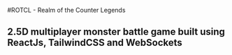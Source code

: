 #ROTCL - Realm of the Counter Legends

## 2.5D multiplayer monster battle game built using ReactJs, TailwindCSS and WebSockets
